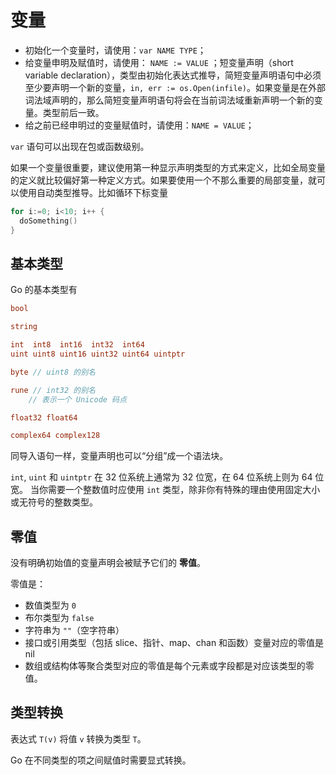 # 变量

- 初始化一个变量时，请使用：`var NAME TYPE`；
- 给变量申明及赋值时，请使用： `NAME := VALUE` ；短变量声明（short variable declaration），类型由初始化表达式推导，简短变量声明语句中必须至少要声明一个新的变量，`in, err := os.Open(infile)`。如果变量是在外部词法域声明的，那么简短变量声明语句将会在当前词法域重新声明一个新的变量。类型前后一致。
- 给之前已经申明过的变量赋值时，请使用：`NAME = VALUE`；

`var` 语句可以出现在包或函数级别。

如果一个变量很重要，建议使用第一种显示声明类型的方式来定义，比如全局变量的定义就比较偏好第一种定义方式。如果要使用一个不那么重要的局部变量，就可以使用自动类型推导。比如循环下标变量

```go
for i:=0; i<10; i++ {
  doSomething()
}
```

## 基本类型

Go 的基本类型有

```go
bool

string

int  int8  int16  int32  int64
uint uint8 uint16 uint32 uint64 uintptr

byte // uint8 的别名

rune // int32 的别名
    // 表示一个 Unicode 码点

float32 float64

complex64 complex128
```

同导入语句一样，变量声明也可以“分组”成一个语法块。

`int`, `uint` 和 `uintptr` 在 32 位系统上通常为 32 位宽，在 64 位系统上则为 64 位宽。 当你需要一个整数值时应使用 `int` 类型，除非你有特殊的理由使用固定大小或无符号的整数类型。

## 零值

没有明确初始值的变量声明会被赋予它们的 **零值**。

零值是：

- 数值类型为 `0`
- 布尔类型为 `false`
- 字符串为 `""`（空字符串）
- 接口或引用类型（包括 slice、指针、map、chan 和函数）变量对应的零值是 nil
- 数组或结构体等聚合类型对应的零值是每个元素或字段都是对应该类型的零值。

## 类型转换

表达式 `T(v)` 将值 `v` 转换为类型 `T`。

Go 在不同类型的项之间赋值时需要显式转换。
